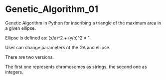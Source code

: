 # Genetic_Algorithm_01
Genetic Algorithm in Python for inscribing a triangle of the maximum area in a given ellipse.

Ellipse is defined as: (x/a)^2  + (y/b)^2 = 1

User can change parameters of the GA and ellipse.

There are two versions.

The first one represents chromosomes as strings, the second one as integers.
